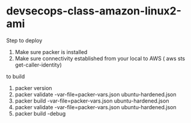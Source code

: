 # devsecops-class-amazon-linux2-ami
Step to deploy

1. Make sure packer is installed
2. Make sure connectivity established from your local to AWS ( aws sts get-caller-identity)

to build

1. packer version
2. packer validate -var-file=packer-vars.json ubuntu-hardened.json
3. packer build -var-file=packer-vars.json ubuntu-hardened.json
4. packer validate -var-file=packer-vars.json ubuntu-hardened.json
5. packer build -debug


